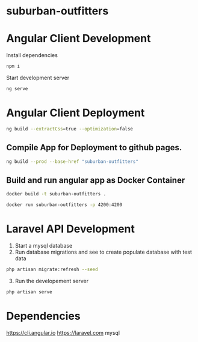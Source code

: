 # suburban-outfitters

# Angular Client Development

Install dependencies

```bash
npm i
```

Start development server

```bash
ng serve
```

# Angular Client Deployment

```bash
ng build --extractCss=true --optimization=false
```
## Compile App for Deployment to github pages.

```bash
ng build --prod --base-href "suburban-outfitters"

```

## Build and run angular app as Docker Container

```bash
docker build -t suburban-outfitters .
```

```bash
docker run suburban-outfitters -p 4200:4200 
```

# Laravel API Development

1. Start a mysql database
2. Run database migrations and see to create populate database with test data

```bash
php artisan migrate:refresh --seed
```

3. Run the developement server

```bash
php artisan serve
```

# Dependencies

https://cli.angular.io
https://laravel.com
mysql